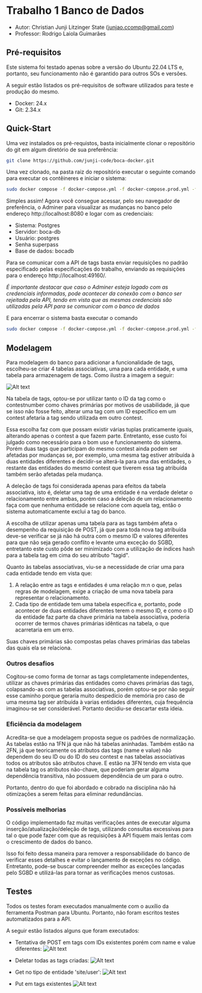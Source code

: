 # Trabalho 1 Banco de Dados

* Autor: Christian Junji Litzinger State (junjao.ccomp@gmail.com)
* Professor: Rodrigo Laiola Guimarães

## Pré-requisitos
Este sistema foi testado apenas sobre a versão do Ubuntu 22.04 LTS e, portanto, seu funcionamento não é garantido para outros SOs e versões.

A seguir estão listados os pré-requisitos de software utilizados para teste e produção do mesmo.

* Docker: 24.x
* Git: 2.34.x

## Quick-Start

Uma vez instalados os pré-requistos, basta inicialmente clonar o repositório do git em algum diretório de sua preferência:

```bash
git clone https://github.com/junji-code/boca-docker.git
```

Uma vez clonado, na pasta raiz do repositório executar o seguinte comando para executar os contêineres e iniciar o sistema:

```bash
sudo docker compose -f docker-compose.yml -f docker-compose.prod.yml -f docker-compose.api.yml up -d --build
```

Simples assim! Agora você consegue acessar, pelo seu navegador de preferência, o Adminer para visualizar as mudanças no banco pelo endereço http://localhost:8080 e logar com as credenciais:

* Sistema: Postgres
* Servidor: boca-db
* Usuário: postgres
* Senha superpass
* Base de dados: bocadb

Para se comunicar com a API de tags basta enviar requisições no padrão especificado pelas especificações do trabalho, enviando as requisições para o endereço http://localhost:49160/.

*É importante destacar que caso o Adminer esteja logado com as credenciais informadas, pode acontecer da conexão com o banco ser rejeitada pela API, tendo em vista que as mesmas credenciais são utilizadas pela API para se comunicar com o banco de dados*

E para encerrar o sistema basta executar o comando

```bash
sudo docker compose -f docker-compose.yml -f docker-compose.prod.yml -f docker-compose.api.yml down --volumes
```

## Modelagem

Para modelagem do banco para adicionar a funcionalidade de tags, escolheu-se criar 4 tabelas associativas, uma para cada entidade, e uma tabela para armazenagem de tags. Como ilustra a imagem a seguir:


![Alt text](imgs/modelagem.png)

Na tabela de tags, optou-se por utilizar tanto o ID da tag como o contestnumber como chaves primárias por motivos de usabilidade, já que se isso não fosse feito, alterar uma tag com um ID específico em um contest afetaria a tag sendo utilizada em outro contest.

Essa escolha faz com que possam existir várias tuplas praticamente iguais, alterando apenas o contest a que fazem parte. Entretanto, esse custo foi julgado como necessário para o bom uso e funcionamento do sistema. Porém duas tags que participam do mesmo contest ainda podem ser afetadas por mudanças se, por exemplo, uma mesma tag estiver atribuída à duas entidades diferentes e decidir-se alterá-la para uma das entidades, o restante das entidades do mesmo contest que tiverem essa tag atribuída também serão afetadas pela mudança.

A deleção de tags foi considerada apenas para efeitos da tabela associativa, isto é, deletar uma tag de uma entidade é na verdade deletar o relacionamento entre ambas, porém caso a deleção de um relacionamento faça com que nenhuma entidade se relacione com aquela tag, então o sistema automaticamente exclui a tag do banco.

A escolha de utilizar apenas uma tabela para as tags também afeta o desempenho da requisição de POST, já que para toda nova tag atribuída deve-se verificar se já não há outra com o mesmo ID e valores diferentes para que não seja gerado conflito e levante uma exceção do SGBD, entretanto este custo pôde ser minimizado com a utilização de índices hash para a tabela tag em cima do seu atributo "tagid".

Quanto às tabelas associativas, viu-se a necessidade de criar uma para cada entidade tendo em vista que:

1. A relação entre as tags e entidades é uma relação m:n o que, pelas regras de modelagem, exige a criação de uma nova tabela para representar o relacionamento.
2. Cada tipo de entidade tem uma tabela específica e, portanto, pode acontecer de duas entidades diferentes terem o mesmo ID, e como o ID da entidade faz parte da chave primária na tabela associativa, poderia ocorrer de termos chaves primárias idênticas na tabela, o que acarretaria em um erro.

Suas chaves primárias são compostas pelas chaves primárias das tabelas das quais ela se relaciona.

### Outros desafios

Cogitou-se como forma de tornar as tags completamente independentes, utilizar as chaves primárias das entidades como chaves primárias das tags, colapsando-as com as tabelas associativas, porém optou-se por não seguir esse caminho porque geraria muito despedício de memória pro caso de uma mesma tag ser atribuída à varias entidades diferentes, cuja frequência imaginou-se ser considerável. Portanto decidiu-se descartar esta ideia.

### Eficiência da modelagem
Acredita-se que a modelagem proposta segue os padrões de normalização. As tabelas estão na 1FN já que não há tabelas aninhadas. Também estão na 2FN, já que teoricamente os atributos das tags (name e value) não dependem do seu ID ou do ID do seu contest e nas tabelas associativas todos os atributos são atributos chave. E estão na 3FN tendo em vista que na tabela tag os atributos não-chave, que poderiam gerar alguma dependência transitiva, não possuem dependência de um para o outro.

Portanto, dentro do que foi abordado e cobrado na disciplina não há otimizações a serem feitas para eliminar redundâncias.

### Possíveis melhorias
O código implementado faz muitas verificações antes de executar alguma inserção/atualização/deleção de tags, utilizando consultas excessivas para tal o que pode fazer com que as requisições à API fiquem mais lentas com o crescimento de dados do banco.

Isso foi feito dessa maneira para remover a responsabilidade do banco de verificar esses detalhes e evitar o lançamento de exceções no código. Entretanto, pode-se buscar compreender melhor as exceções lançadas pelo SGBD e utilizá-las para tornar as verificações menos custosas.

## Testes

Todos os testes foram executados manualmente com o auxílio da ferramenta Postman para Ubuntu. Portanto, não foram escritos testes automatizados para a API.

A seguir estão listados alguns que foram executados:

* Tentativa de POST em tags com IDs existentes porém com name e value diferentes:
![Alt text](imgs/post-tags-existentes.png)

* Deletar todas as tags criadas:
![Alt text](imgs/delete-todas-tags.png)

* Get no tipo de entidade 'site/user':
![Alt text](imgs/get-tag-user-site.png)

* Put em tags existentes
![Alt text](imgs/put-tags-existentes.png)